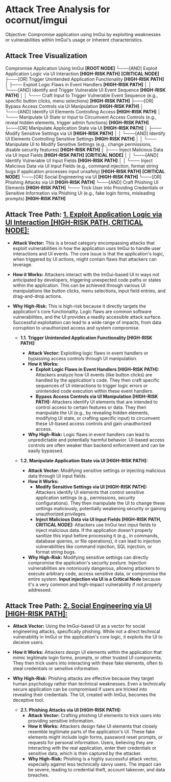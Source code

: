 # Attack Tree Analysis for ocornut/imgui

Objective: Compromise application using ImGui by exploiting weaknesses or vulnerabilities within ImGui's usage or inherent characteristics.

## Attack Tree Visualization

Compromise Application Using ImGui **[ROOT NODE]**
└───[AND] Exploit Application Logic via UI Interaction **[HIGH-RISK PATH]** **[CRITICAL NODE]**
    ├───[OR] Trigger Unintended Application Functionality **[HIGH-RISK PATH]**
    │   ├─── Exploit Logic Flaws in Event Handlers **[HIGH-RISK PATH]**
    │   │   └───[AND] Identify and Trigger Vulnerable UI Event Sequence **[HIGH-RISK PATH]**
    │   │       └─── Craft Input to Trigger Vulnerable Event Sequence (e.g., specific button clicks, menu selections) **[HIGH-RISK PATH]**
    ├───[OR] Bypass Access Controls via UI Manipulation **[HIGH-RISK PATH]**
    │   └───[AND] Identify UI Elements Controlling Access **[HIGH-RISK PATH]**
    │       └─── Manipulate UI State or Input to Circumvent Access Controls (e.g., reveal hidden elements, trigger admin functions) **[HIGH-RISK PATH]**
    ├───[OR] Manipulate Application State via UI **[HIGH-RISK PATH]**
    │   ├─── Modify Sensitive Settings via UI **[HIGH-RISK PATH]**
    │   │   └───[AND] Identify UI Elements Controlling Sensitive Settings **[HIGH-RISK PATH]**
    │   │       └─── Manipulate UI to Modify Sensitive Settings (e.g., change permissions, disable security features) **[HIGH-RISK PATH]**
    │   ├─── Inject Malicious Data via UI Input Fields **[HIGH-RISK PATH]** **[CRITICAL NODE]**
    │   │   └───[AND] Identify Vulnerable UI Input Fields **[HIGH-RISK PATH]**
    │   │       └─── Inject Malicious Data via UI Input Fields (e.g., command injection, format string bugs if application processes input unsafely) **[HIGH-RISK PATH]** **[CRITICAL NODE]**
    └───[OR] Social Engineering via UI **[HIGH-RISK PATH]**
        └───[OR] Phishing Attacks via UI **[HIGH-RISK PATH]**
            └───[AND] Craft Phishing UI Elements **[HIGH-RISK PATH]**
                └─── Trick User into Providing Credentials or Sensitive Information via Phishing UI (e.g., fake login forms, misleading prompts) **[HIGH-RISK PATH]**

## Attack Tree Path: [1. Exploit Application Logic via UI Interaction [HIGH-RISK PATH, CRITICAL NODE]:](./attack_tree_paths/1__exploit_application_logic_via_ui_interaction__high-risk_path__critical_node_.md)

*   **Attack Vector:** This is a broad category encompassing attacks that exploit vulnerabilities in how the application *uses* ImGui to handle user interactions and UI events. The core issue is that the application's logic, when triggered by UI actions, might contain flaws that attackers can leverage.
*   **How it Works:** Attackers interact with the ImGui-based UI in ways not anticipated by developers, triggering unexpected code paths or states within the application. This can be achieved through various UI manipulations like button clicks, menu selections, input field entries, and drag-and-drop actions.
*   **Why High-Risk:** This is high-risk because it directly targets the application's core functionality. Logic flaws are common software vulnerabilities, and the UI provides a readily accessible attack surface. Successful exploitation can lead to a wide range of impacts, from data corruption to unauthorized access and system compromise.

    *   **1.1. Trigger Unintended Application Functionality [HIGH-RISK PATH]:**
        *   **Attack Vector:** Exploiting logic flaws in event handlers or bypassing access controls through UI manipulation.
        *   **How it Works:**
            *   **Exploit Logic Flaws in Event Handlers [HIGH-RISK PATH]:** Attackers analyze how UI events (like button clicks) are handled by the application's code. They then craft specific sequences of UI interactions to trigger logic errors or unintended code execution within these event handlers.
            *   **Bypass Access Controls via UI Manipulation [HIGH-RISK PATH]:** Attackers identify UI elements that are intended to control access to certain features or data. They then manipulate the UI (e.g., by revealing hidden elements, modifying UI state, or crafting specific input) to circumvent these UI-based access controls and gain unauthorized access.
        *   **Why High-Risk:** Logic flaws in event handlers can lead to unpredictable and potentially harmful behavior. UI-based access controls are often weaker than backend enforcement and can be easily bypassed.

    *   **1.2. Manipulate Application State via UI [HIGH-RISK PATH]:**
        *   **Attack Vector:** Modifying sensitive settings or injecting malicious data through UI input fields.
        *   **How it Works:**
            *   **Modify Sensitive Settings via UI [HIGH-RISK PATH]:** Attackers identify UI elements that control sensitive application settings (e.g., permissions, security configurations). They then manipulate the UI to change these settings maliciously, potentially weakening security or gaining unauthorized privileges.
            *   **Inject Malicious Data via UI Input Fields [HIGH-RISK PATH, CRITICAL NODE]:** Attackers use ImGui text input fields to inject malicious data. If the application doesn't properly sanitize this input before processing it (e.g., in commands, database queries, or file operations), it can lead to injection vulnerabilities like command injection, SQL injection, or format string bugs.
        *   **Why High-Risk:** Modifying sensitive settings can directly compromise the application's security posture. Injection vulnerabilities are notoriously dangerous, allowing attackers to execute arbitrary code, access sensitive data, or compromise the entire system. **Input injection via UI is a Critical Node** because it's a very common and high-impact vulnerability if not properly addressed.

## Attack Tree Path: [2. Social Engineering via UI [HIGH-RISK PATH]:](./attack_tree_paths/2__social_engineering_via_ui__high-risk_path_.md)

*   **Attack Vector:** Using the ImGui-based UI as a vector for social engineering attacks, specifically phishing. While not a direct technical vulnerability in ImGui or the application's core logic, it exploits the UI to deceive users.
*   **How it Works:** Attackers design UI elements within the application that mimic legitimate login forms, prompts, or other trusted UI components. They then trick users into interacting with these fake elements, often to steal credentials or sensitive information.
*   **Why High-Risk:** Phishing attacks are effective because they target human psychology rather than technical weaknesses. Even a technically secure application can be compromised if users are tricked into revealing their credentials.  The UI, created with ImGui, becomes the deceptive tool.

    *   **2.1. Phishing Attacks via UI [HIGH-RISK PATH]:**
        *   **Attack Vector:** Crafting phishing UI elements to trick users into providing sensitive information.
        *   **How it Works:** Attackers design fake UI elements that closely resemble legitimate parts of the application's UI. These fake elements might include login forms, password reset prompts, or requests for personal information. Users, believing they are interacting with the real application, enter their credentials or sensitive data, which is then captured by the attacker.
        *   **Why High-Risk:** Phishing is a highly successful attack vector, especially against less technically savvy users.  The impact can be severe, leading to credential theft, account takeover, and data breaches.

